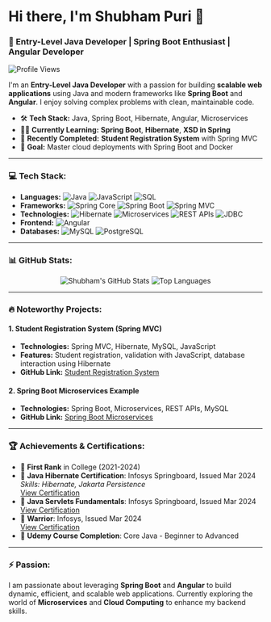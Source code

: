  # Hi there, I'm Shubham Puri 👋
### 🚀 Entry-Level Java Developer | Spring Boot Enthusiast | Angular Developer

![Profile Views](https://komarev.com/ghpvc/?username=yourusername&label=PROFILE+VIEWS&style=flat-square&color=brightgreen)

I'm an **Entry-Level Java Developer** with a passion for building **scalable web applications** using Java and modern frameworks like **Spring Boot** and **Angular**. I enjoy solving complex problems with clean, maintainable code.

- 🛠 **Tech Stack:** Java, Spring Boot, Hibernate, Angular, Microservices
- 👨‍💻 **Currently Learning:** **Spring Boot**, **Hibernate**, **XSD in Spring**
- 🌟 **Recently Completed:** **Student Registration System** with Spring MVC
- 🎯 **Goal:** Master cloud deployments with Spring Boot and Docker

---

### 💻 Tech Stack:
- **Languages:** ![Java](https://img.shields.io/badge/-Java-orange?logo=java&logoColor=white&style=flat-square) ![JavaScript](https://img.shields.io/badge/-JavaScript-yellow?logo=javascript&logoColor=white&style=flat-square) ![SQL](https://img.shields.io/badge/-SQL-lightblue?logo=mysql&logoColor=white&style=flat-square)
- **Frameworks:** ![Spring Core](https://img.shields.io/badge/-Spring%20Core-brightgreen?logo=spring&logoColor=white&style=flat-square) ![Spring Boot](https://img.shields.io/badge/-Spring%20Boot-green?logo=springboot&logoColor=white&style=flat-square) ![Spring MVC](https://img.shields.io/badge/-Spring%20MVC-green?logo=spring&logoColor=white&style=flat-square)
- **Technologies:** ![Hibernate](https://img.shields.io/badge/-Hibernate-lightgray?logo=hibernate&logoColor=white&style=flat-square) ![Microservices](https://img.shields.io/badge/-Microservices-blue?style=flat-square) ![REST APIs](https://img.shields.io/badge/-REST%20APIs-blue?style=flat-square) ![JDBC](https://img.shields.io/badge/-JDBC-yellowgreen?style=flat-square)
- **Frontend:** ![Angular](https://img.shields.io/badge/-Angular-red?logo=angular&logoColor=white&style=flat-square)
- **Databases:** ![MySQL](https://img.shields.io/badge/-MySQL-lightblue?logo=mysql&logoColor=white&style=flat-square) ![PostgreSQL](https://img.shields.io/badge/-PostgreSQL-blue?logo=postgresql&logoColor=white&style=flat-square)

---

### 📊 GitHub Stats:
<p align="center">
  <img src="https://github-readme-stats.vercel.app/api?username=yourusername&show_icons=true&theme=radical" alt="Shubham's GitHub Stats" />
  <img src="https://github-readme-stats.vercel.app/api/top-langs/?username=yourusername&layout=compact&theme=radical" alt="Top Languages" />
</p>

---

### 🔥 Noteworthy Projects:
#### 1. **Student Registration System (Spring MVC)**
   - **Technologies:** Spring MVC, Hibernate, MySQL, JavaScript
   - **Features:** Student registration, validation with JavaScript, database interaction using Hibernate
   - **GitHub Link:** [Student Registration System](https://github.com/yourusername/student-registration-system)

#### 2. **Spring Boot Microservices Example**
   - **Technologies:** Spring Boot, Microservices, REST APIs, MySQL
   - **GitHub Link:** [Spring Boot Microservices](https://github.com/yourusername/spring-boot-microservices)

---

### 🏆 Achievements & Certifications:
- 🥇 **First Rank** in College (2021-2024)
- 📜 **Java Hibernate Certification**: Infosys Springboard, Issued Mar 2024  
  _Skills: Hibernate, Jakarta Persistence_  
  [View Certification](https://github.com/shubhamp13/shubhamp13/blob/577d27a5398d9c86cb993018f961be708420f4d2/Java%20Hibernate.pdf)
- 📜 **Java Servlets Fundamentals**: Infosys Springboard, Issued Mar 2024  
  [View Certification](https://github.com/shubhamp13/shubhamp13/blob/577d27a5398d9c86cb993018f961be708420f4d2/Servlets.pdf)
- 📜 **Warrior**: Infosys, Issued Mar 2024  
  [View Certification](https://github.com/shubhamp13/shubhamp13/blob/577d27a5398d9c86cb993018f961be708420f4d2/Udemy%20Java.pdf)
- 📜 **Udemy Course Completion**: Core Java - Beginner to Advanced

---

### ⚡ Passion:
I am passionate about leveraging **Spring Boot** and **Angular** to build dynamic, efficient, and scalable web applications. Currently exploring the world of **Microservices** and **Cloud Computing** to enhance my backend skills.
